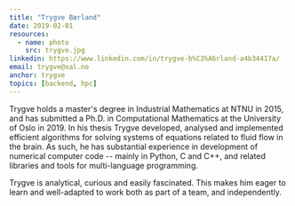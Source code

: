 ```yaml
---
title: "Trygve Bærland"
date: 2019-02-01
resources:
  - name: photo
    src: trygve.jpg
linkedin: https://www.linkedin.com/in/trygve-b%C3%A6rland-a4b34417a/
email: trygve@xal.no
anchor: trygve
topics: [backend, hpc]
---
```


Trygve holds a master's degree in Industrial Mathematics at
NTNU in 2015, and has submitted a Ph.D. in Computational
Mathematics at the University of Oslo in 2019. In his thesis
Trygve developed, analysed and implemented efficient algorithms
for solving systems of equations related to fluid flow in the brain.
As such, he has substantial experience in development of numerical
computer code -- mainly in Python, C and C++, and related libraries
and tools for multi-language programming.

Trygve is analytical, curious and easily fascinated. This makes him
eager to learn and well-adapted to work both as part of a team, and
independently.

